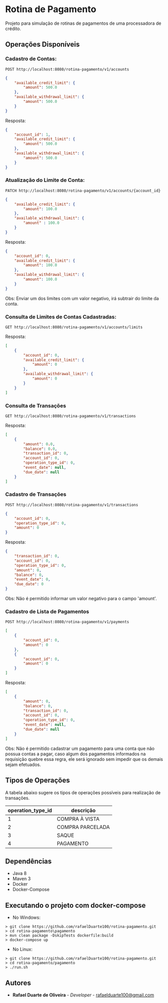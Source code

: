 # Rotina de Pagamento

Projeto para simulação de rotinas de pagamentos de uma processadora de crédito.

## Operações Disponíveis

### Cadastro de Contas:

```
POST http://localhost:8080/rotina-pagamento/v1/accounts
```
```JSON
{
	"available_credit_limit": {
		"amount": 500.0
	},
	"available_withdrawal_limit": {
		"amount": 500.0
	}
}
```

Resposta:
```JSON
{
    "account_id": 1,
    "available_credit_limit": {
        "amount": 500.0
    },
    "available_withdrawal_limit": {
        "amount": 500.0
    }
}
```


### Atualização do Limite de Conta:

```
PATCH http://localhost:8080/rotina-pagamento/v1/accounts/{account_id}
```
```JSON
{
	"available_credit_limit": {
		"amount": 100.0
	},
	"available_withdrawal_limit": {
		"amount" : 100.0
	}
}
```

Resposta:
```JSON
{
    "account_id": 0,
    "available_credit_limit": {
        "amount": 100.0
    },
    "available_withdrawal_limit": {
        "amount": 100.0
    }
}
```

Obs: Enviar um dos limites com um valor negativo, irá subtrair do limite da conta.

### Consulta de Limites de Contas Cadastradas:

```
GET http://localhost:8080/rotina-pagamento/v1/accounts/limits
```
Resposta:
```JSON
[
    {
        "account_id": 0,
        "available_credit_limit": {
            "amount": 0
        },
        "available_withdrawal_limit": {
            "amount": 0
        }
    }
]    
```

### Consulta de Transações

```
GET http://localhost:8080/rotina-pagamento/v1/transactions
```
Resposta:

```JSON
[
    {
        "amount": 0.0,
        "balance": 0.0,
        "transaction_id": 0,
        "account_id": 0,
        "operation_type_id": 0,
        "event_date": null,
        "due_date": null
    }
]
```

### Cadastro de Transações

```
POST http://localhost:8080/rotina-pagamento/v1/transactions
```
```JSON
{
	"account_id": 0,
	"operation_type_id": 0,
	"amount": 0
}
```

Resposta:

```JSON
{
    "transaction_id": 0,
    "account_id": 0,
    "operation_type_id": 0,
    "amount": 0,
    "balance": 0,
    "event_date": 0,
    "due_date": 0
}
```

Obs: Não é permitido informar um valor negativo para o campo 'amount'.

### Cadastro de Lista de Pagamentos

```
POST http://localhost:8080/rotina-pagamento/v1/payments
```
```JSON
[
	{
		"account_id": 0,
		"amount": 0
	},
	{
		"account_id": 0,
		"amount": 0
	}
]
```

Resposta:

```JSON
[
    {
        "amount": 0,
        "balance": 0,
        "transaction_id": 0,
        "account_id": 0,
        "operation_type_id": 0,
        "event_date": null,
        "due_date": null
    }
]
```

Obs: Não é permitido cadastrar um pagamento para uma conta que não possua contas a pagar, caso algum dos pagamentos informados na requisição quebre essa regra, ele será ignorado sem impedir que os demais sejam efetuados.

## Tipos de Operações

A tabela abaixo sugere os tipos de operações possíveis para realização de transações.

| operation_type_id | descrição        |
|-------------------|------------------|
| 1                 | COMPRA À VISTA   |
| 2                 | COMPRA PARCELADA |
| 3                 | SAQUE            |
| 4                 | PAGAMENTO        |

## Dependências
* Java 8
* Maven 3
* Docker
* Docker-Compose

## Executando o projeto com docker-compose

* No Windows:
```SHELL
> git clone https://github.com/rafaelDuarte100/rotina-pagamento.git
> cd rotina-pagamento\pagamento
> mvn clean package -DskipTests dockerfile:build
> docker-compose up
```
* No Linux:
```SHELL
> git clone https://github.com/rafaelDuarte100/rotina-pagamento.git
> cd rotina-pagamento/pagamento
> ./run.sh
```

## Autores
* **Rafael Duarte de Oliveira** - *Developer* - [rafaelduarte100@gmail.com](mailto:rafaelduarte100@gmail.com)
